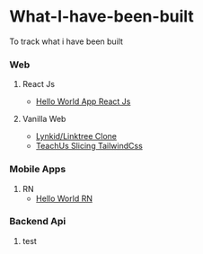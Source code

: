 # What-I-have-been-built
To track what i have been built

### Web
1. React Js
    - [Hello World App React Js](https://github.com/ariefhk/Hello-World-App)

2. Vanilla Web
    - [Lynkid/Linktree Clone](https://github.com/ariefhk/linktree-lynkid-clone/tree/main)
    - [TeachUs Slicing TailwindCss]()

### Mobile Apps
1. RN
    - [Hello World RN](https://github.com/ariefhk/Hello-World-App_mobile)

### Backend Api
1. test



